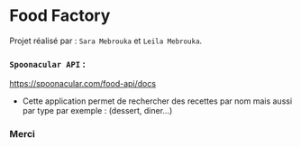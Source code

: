 # Food Factory

Projet réalisé par : ```Sara Mebrouka``` et ```Leila Mebrouka```.

  ### ```Spoonacular API``` :  
   https://spoonacular.com/food-api/docs
   
  * Cette application permet de rechercher des recettes par nom mais aussi par type par exemple : (dessert, diner...)







### Merci
